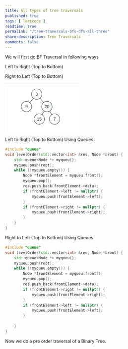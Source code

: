 ```yaml
---
title: All types of tree traversals 
published: true
tags: [ leetcode ]
readtime: true
permalink: "/tree-traversals-bfs-dfs-all-three"
share-description: Tree Traversals
comments: false
---
```





We will first do BF Traversal in following ways

Left to Right (Top to Bottom)

Right to Left (Top to Bottom)



![amar33](img/tree.png)

Left to Right (Top to Bottom) Using Queues

```cpp
#include "queue"
void levelOrder(std::vector<int> &res, Node *&root) {
    std::queue<Node *> myqueu{};
    myqueu.push(root);
    while (!myqueu.empty()) {
        Node *frontElement = myqueu.front();
        myqueu.pop();
        res.push_back(frontElement->data);
        if (frontElement->left != nullptr) {
            myqueu.push(frontElement->left);
        }
        if (frontElement->right != nullptr) {
            myqueu.push(frontElement->right);
        }
    }
}
```

Right to Left (Top to Bottom) Using Queues

```cpp
#include "queue"
void levelOrder(std::vector<int> &res, Node *&root) {
    std::queue<Node *> myqueu{};
    myqueu.push(root);
    while (!myqueu.empty()) {
        Node *frontElement = myqueu.front();
        myqueu.pop();
        res.push_back(frontElement->data);
        if (frontElement->right != nullptr) {
            myqueu.push(frontElement->right);
        }
        if (frontElement->left != nullptr) {
            myqueu.push(frontElement->left);
        }

    }
}
```

Now we do a pre order traversal of a Binary Tree.